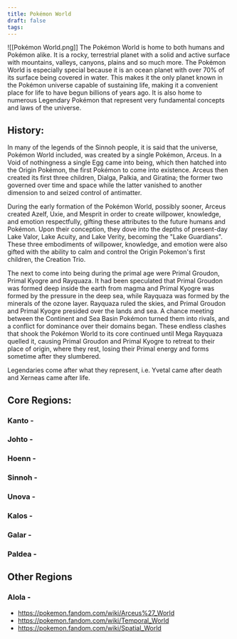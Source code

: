 ```yaml
---
title: Pokémon World
draft: false
tags:
---
```

![[Pokémon World.png]]
The Pokémon World is home to both humans and Pokémon alike. It is a rocky, terrestrial planet with a solid and active surface with mountains, valleys, canyons, plains and so much more. The Pokémon World is especially special because it is an ocean planet with over 70% of its surface being covered in water. This makes it the only planet known in the Pokémon universe capable of sustaining life, making it a convenient place for life to have begun billions of years ago. It is also home to numerous Legendary Pokémon that represent very fundamental concepts and laws of the universe. 

## History:
In many of the legends of the Sinnoh people, it is said that the universe, Pokémon World included, was created by a single Pokémon, Arceus. In a Void of nothingness a single Egg came into being, which then hatched into the Origin Pokémon, the first Pokémon to come into existence. Arceus then created its first three children, Dialga, Palkia, and Giratina; the former two governed over time and space while the latter vanished to another dimension to and seized control of antimatter.

During the early formation of the Pokémon World, possibly sooner, Arceus created Azelf, Uxie, and Mesprit in order to create willpower, knowledge, and emotion respectfully, gifting these attributes to the future humans and Pokémon.  Upon their conception, they dove into the depths of present-day Lake Valor, Lake Acuity, and Lake Verity, becoming the "Lake Guardians". These three embodiments of willpower, knowledge, and emotion were also gifted with the ability to calm and control the Origin Pokemon's first children, the Creation Trio.

The next to come into being during the primal age were Primal Groudon, Primal Kyogre and Rayquaza. It had been speculated that Primal Groudon was formed deep inside the earth from magma and Primal Kyogre was formed by the pressure in the deep sea, while Rayquaza was formed by the minerals of the ozone layer. Rayquaza ruled the skies, and Primal Groudon and Primal Kyogre presided over the lands and sea. A chance meeting between the Continent and Sea Basin Pokémon  turned them into rivals, and a conflict for dominance over their domains began. These endless clashes that shook the Pokémon World to its core continued until Mega Rayquaza quelled it, causing Primal Groudon and Primal Kyogre to retreat to their place of origin, where they rest, losing their Primal energy and forms sometime after they slumbered.



Legendaries come after what they represent, i.e. Yvetal came after death and Xerneas came after life.

## Core Regions:

### Kanto -


### Johto -


### Hoenn -


### Sinnoh - 


### Unova -


### Kalos -


### Galar -


### Paldea -

## Other Regions

### Alola -



- https://pokemon.fandom.com/wiki/Arceus%27_World
- https://pokemon.fandom.com/wiki/Temporal_World
- https://pokemon.fandom.com/wiki/Spatial_World